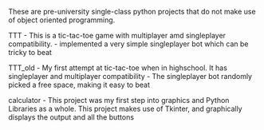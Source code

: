 These are pre-university single-class python projects that do not make use of object oriented programming.

TTT - This is a tic-tac-toe game with multiplayer amd singleplayer compatibility. 
    - implemented a very simple singleplayer bot which can be tricky to beat

TTT_old - My first attempt at tic-tac-toe when in highschool. It has singleplayer and multiplayer compatibility
        - The singleplayer bot randomly picked a free space, making it easy to beat

calculator - This project was my first step into graphics and Python Libraries as a whole. This project makes use of Tkinter, and graphically displays the
             output and all the buttons
